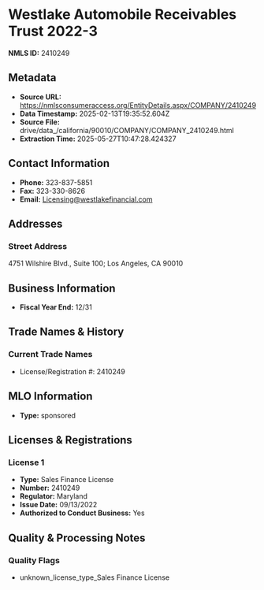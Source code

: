# Westlake Automobile Receivables Trust 2022-3

**NMLS ID:** 2410249

## Metadata
- **Source URL:** https://nmlsconsumeraccess.org/EntityDetails.aspx/COMPANY/2410249
- **Data Timestamp:** 2025-02-13T19:35:52.604Z
- **Source File:** drive/data_/california/90010/COMPANY/COMPANY_2410249.html
- **Extraction Time:** 2025-05-27T10:47:28.424327

## Contact Information
- **Phone:** 323-837-5851
- **Fax:** 323-330-8626
- **Email:** Licensing@westlakefinancial.com

## Addresses
### Street Address
4751 Wilshire Blvd., Suite 100; Los Angeles, CA 90010

## Business Information
- **Fiscal Year End:** 12/31

## Trade Names & History
### Current Trade Names
- License/Registration #: 2410249

## MLO Information
- **Type:** sponsored

## Licenses & Registrations

### License 1
- **Type:** Sales Finance License
- **Number:** 2410249
- **Regulator:** Maryland
- **Issue Date:** 09/13/2022
- **Authorized to Conduct Business:** Yes

## Quality & Processing Notes
### Quality Flags
- unknown_license_type_Sales Finance License
